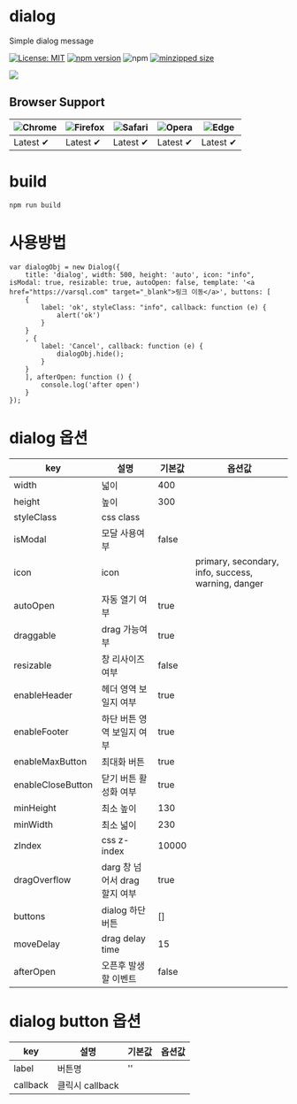 # dialog

Simple dialog message

[![License: MIT](https://img.shields.io/badge/license-MIT-blue.svg)](https://github.com/darainfo/dara-dialog/blob/main/LICENSE)
[![npm version](https://badge.fury.io/js/dara-dialog.svg)](https://img.shields.io/npm/v/dara-dialog)
![npm](https://img.shields.io/npm/dt/dara-dialog)
[![minzipped size](https://img.shields.io/bundlephobia/minzip/dara-dialog)](https://bundlephobia.com/package/dara-dialog)


<p>
<img src="https://user-images.githubusercontent.com/darainfo/blob/master/dialogDemo.gif"/>
</p>


## Browser Support

![Chrome](https://raw.github.com/alrra/browser-logos/master/src/chrome/chrome_48x48.png) | ![Firefox](https://raw.github.com/alrra/browser-logos/master/src/firefox/firefox_48x48.png) | ![Safari](https://raw.github.com/alrra/browser-logos/master/src/safari/safari_48x48.png) | ![Opera](https://raw.github.com/alrra/browser-logos/master/src/opera/opera_48x48.png) | ![Edge](https://raw.github.com/alrra/browser-logos/master/src/edge/edge_48x48.png)  
--- | --- | --- | --- | --- |  
Latest ✔ | Latest ✔ | Latest ✔ | Latest ✔ | Latest ✔ |  


# build
```
npm run build

```

# 사용방법
```
var dialogObj = new Dialog({
    title: 'dialog', width: 500, height: 'auto', icon: "info", isModal: true, resizable: true, autoOpen: false, template: '<a href="https://varsql.com" target="_blank">링크 이동</a>', buttons: [
    {
        label: 'ok', styleClass: "info", callback: function (e) {
            alert('ok')
        }
    }
    , {
        label: 'Cancel', callback: function (e) {
            dialogObj.hide();
        }
    }
    ], afterOpen: function () {
        console.log('after open')
    }
});
```
  

# dialog 옵션
| key | 설명 | 기본값 | 옵션값 |
|-----|------|-----|-----|
| width | 넓이 | 400 |  |
| height | 높이 | 300 |  |
| styleClass | css class | |  |
| isModal |모달 사용여부  | false |  |
| icon | icon |  | primary, secondary, info, success, warning, danger |
| autoOpen | 자동 열기 여부 | true |  |
| draggable | drag 가능여부 | true |  |
| resizable | 창 리사이즈 여부  | false |  |
| enableHeader | 헤더 영역 보일지 여부  | true |  |
| enableFooter | 하단 버튼 영역 보일지 여부  | true |  |
| enableMaxButton | 최대화 버튼 | true |  |
| enableCloseButton | 닫기 버튼 활성화 여부  | true |  |
| minHeight | 최소 높이 | 130 |  |
| minWidth | 최소 넓이 | 230 |  |
| zIndex | css z-index | 10000 |  |
| dragOverflow | darg 창 넘어서 drag 할지 여부 | true |  |
| buttons | dialog 하단 버튼 | [] |  |
| moveDelay | drag delay time  | 15 |  |
| afterOpen | 오픈후 발생할 이벤트 | false |  |


# dialog button 옵션
| key | 설명 | 기본값 | 옵션값 |
|-----|------|-----|-----|
| label |  버튼명 |  '' |  |
| callback |  클릭시 callback |   |  |

```